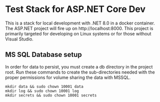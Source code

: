 # Test Stack for ASP.NET Core Dev
This is a stack for local development with .NET 8.0 in a docker container. The ASP.NET project will fire up on http://localhost:8000. This project is primarily targeted for developing on Linux systems or for those without Visual Studio.

## MS SQL Database setup
In order for data to persist, you must create a db directory in the project root. Run these commands to create the sub-directories needed with the proper permissions for volume sharing the data with MSSQL.
```
mkdir data && sudo chown 10001 data
mkdir log && sudo chown 10001 log
mkdir secrets && sudo chown 10001 secrets
```